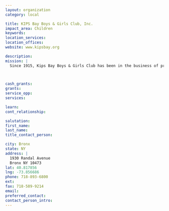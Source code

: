 ```yaml
---
layout: organization
category: local

title: KIPS Bay Boys & Girls Club, Inc.
impact_area: Children
keywords: 
location_services: 
location_offices: 
website: www.kipsbay.org

description: 
mission: |
  Since 1915, Kips Bay Boys & Girls Club has been in the business of promoting juvenile development and preventing juvenile delinquency among the youth of New York City. In pursuit of this mission, Kips Bay is organized to help young people recognize and achieve their potential for growth and development and to attain the skills necessary for living in a complex urban environment.

  

cash_grants: 
grants: 
service_opp: 
services: 

learn: 
cont_relationship: 

salutation: 
first_name: 
last_name: 
title_contact_person: 

city: Bronx
state: NY
address: |
  1930 Randal Avenue     
  Bronx NY 10473
lat: 40.817856
lng: -73.856686
phone: 718-893-6800
ext: 
fax: 718-589-9214
email: 
preferred_contact: 
contact_person_intro: 
---
```

